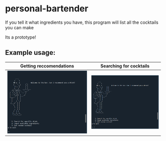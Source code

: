 # personal-bartender
If you tell it what ingredients you have, this program will list all the cocktails you can make

Its a prototype!

Example usage:
----

| Getting reccomendations | Searching for cocktails |
|:---:|:---:|
|![protoype run](demo_cocktails_recc.gif) | ![prototype run](demo_cocktails_search.gif)
